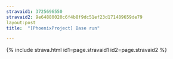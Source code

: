 ```yaml
---
stravaid1: 3725696550
stravaid2: 9e64880020c6f4b8f9dc51ef23d171489659de79
layout:post
title:  "[PhoenixProject] Base run"

---
```


{% include strava.html id1=page.stravaid1 id2=page.stravaid2 %}